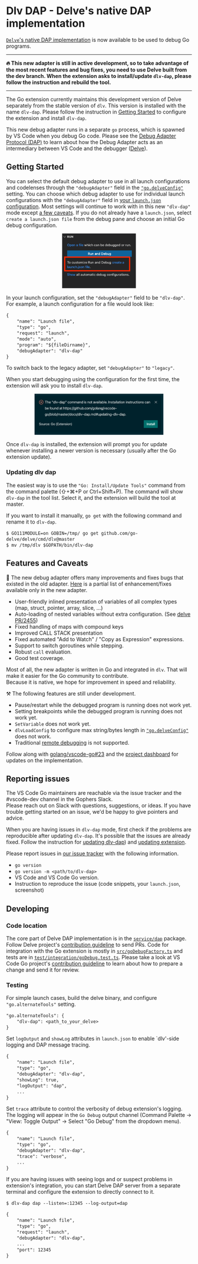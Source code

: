# Dlv DAP - Delve's native DAP implementation

[`Delve`'s native DAP implementation](https://github.com/go-delve/delve/tree/master/service/dap) is now available to be used to debug Go programs.

_________________
**🔥 This new adapter is still in active development, so to take advantage of the most recent features and bug fixes, you need to use Delve built from the dev branch. When the extension asks to install/update `dlv-dap`, please follow the instruction and rebuild the tool.**
_________________

The Go extension currently maintains this development version of Delve separately from the stable version of `dlv`. This version is installed with the name `dlv-dap`. Please follow the instruction in [Getting Started](#getting-started) to configure the extension and install `dlv-dap`.

This new debug adapter runs in a separate `go` process, which is spawned by VS Code when you debug Go code.
Please see the [Debug Adapter Protocol (DAP)](https://microsoft.github.io/debug-adapter-protocol/) to learn about how the Debug Adapter acts as an intermediary between VS Code and the debugger ([Delve](https://github.com/go-delve/delve)).


## Getting Started

You can select the default debug adapter to use in all launch configurations and codelenses through the `"debugAdapter"` field in the [`"go.delveConfig"`](settings.md#go.delveConfig) setting. You can choose which debug adapter to use for individual launch configurations with the `"debugAdapter"` field in [your `launch.json` configuration](https://github.com/golang/vscode-go/blob/master/docs/debugging.md#snippets). Most settings will continue to work with in this new `"dlv-dap"` mode except [a few caveats](#features-and-caveats).
If you do not already have a `launch.json`, select `create a launch.json file` from the debug pane and choose an initial Go debug configuration.

<div style="text-align: center;"><img src="images/createlaunchjson.png" width=200 alt="The debug pane with the option to create launch.json"> </div>

In your launch configuration, set the `"debugAdapter"` field to be `"dlv-dap"`. For example, a launch configuration for a file would look like:

```json5
{
    "name": "Launch file",
    "type": "go",
    "request": "launch",
    "mode": "auto",
    "program": "${fileDirname}",
    "debugAdapter": "dlv-dap"
}
```

To switch back to the legacy adapter, set `"debugAdapter"` to `"legacy"`.

When you start debugging using the configuration for the first time, the extension will ask you to install `dlv-dap`.

<div style="text-align: center;"><img src="images/dlv-dap-install-prompt.gif" width=350 alt="missing tool notification"> </div>

Once `dlv-dap` is installed, the extension will prompt you for update whenever installing a newer version is necessary (usually after the Go extension update).

### Updating dlv dap
The easiest way is to use the `"Go: Install/Update Tools"` command from the command palette (⇧+⌘+P or Ctrl+Shift+P). The command will show `dlv-dap` in the tool list. Select it, and the extension will build the tool at master.

If you want to install it manually, `go get` with the following command and rename it to `dlv-dap`.

```
$ GO111MODULE=on GOBIN=/tmp/ go get github.com/go-delve/delve/cmd/dlv@master
$ mv /tmp/dlv $GOPATH/bin/dlv-dap
```

## Features and Caveats
<!-- TODO: update the debugging section of features.md using dlv-dap mode -->

🎉  The new debug adapter offers many improvements and fixes bugs that existed in the old adapter. [Here](https://github.com/golang/vscode-go/issues?q=is%3Aissue+label%3Afixedindlvdaponly) is a partial list of enhancement/fixes available only in the new adapter.

* User-friendly inlined presentation of variables of all complex types (map, struct, pointer, array, slice, ...)
* Auto-loading of nested variables without extra configuration. (See [delve PR/2455](https://github.com/go-delve/delve/pull/2455#issuecomment-827884652))
* Fixed handling of maps with compound keys
* Improved CALL STACK presentation
* Fixed automated "Add to Watch" / "Copy as Expression" expressions.
* Support to switch goroutines while stepping.
* Robust `call` evaluation.
* Good test coverage.


Most of all, the new adapter is written in Go and integrated in `dlv`. That will make it easier for the Go community to contribute. </br>
Because it is native, we hope for improvement in speed and reliability.

⚒️ The following features are still under development. 

* Pause/restart while the debugged program is running does not work yet.
* Setting breakpoints while the debugged program is running does not work yet.
* `SetVariable` does not work yet.
* `dlvLoadConfig` to configure max string/bytes length in [`"go.delveConfig"`](https://github.com/golang/vscode-go/blob/master/docs/debugging.md#configuration) does not work.
* Traditional [remote debugging](https://github.com/golang/vscode-go/blob/master/docs/debugging.md#remote-debugging) is not supported.

Follow along with [golang/vscode-go#23](https://github.com/golang/vscode-go/issues/23) and the [project dashboard](https://github.com/golang/vscode-go/projects/3) for updates on the implementation.

## Reporting issues

The VS Code Go maintainers are reachable via the issue tracker and the #vscode-dev channel in the Gophers Slack. </br>
Please reach out on Slack with questions, suggestions, or ideas. If you have trouble getting started on an issue, we'd be happy to give pointers and advice.

When you are having issues in `dlv-dap` mode, first check if the problems are reproducible after updating `dlv-dap`. It's possible that the issues are already fixed. Follow the instruction for [updating dlv-dap](#updating-dlv-dap)) and [updating extension](https://code.visualstudio.com/docs/editor/extension-gallery#_extension-autoupdate).

Please report issues in [our issue tracker](https://github.com/golang/vscode-go/issues) with the following information.

* `go version`
* `go version -m <path/to/dlv-dap>`
* VS Code and VS Code Go version.
* Instruction to reproduce the issue (code snippets, your `launch.json`, screenshot)

## Developing

### Code location
The core part of Delve DAP implementation is in the [`service/dap`](https://github.com/go-delve/delve/tree/master/service/dap) package. Follow Delve project's [contribution guideline](https://github.com/go-delve/delve/blob/master/CONTRIBUTING.md#contributing-code) to send PRs.
Code for integration with the Go extension is mostly in [`src/goDebugFactory.ts`](https://github.com/golang/vscode-go/blob/master/src/goDebugFactory.ts) and tests are in [`test/integration/goDebug.test.ts`](https://github.com/golang/vscode-go/blob/master/test/integration/goDebug.test.ts). Please take a look at VS Code Go project's [contribution guideline](https://github.com/golang/vscode-go/blob/master/docs/contributing.md) to learn about how to prepare a change and send it for review.

### Testing
For simple launch cases, build the delve binary, and configure `"go.alternateTools"` setting.

```json5
"go.alternateTools": {
    "dlv-dap": <path_to_your_delve>
}
```

Set `logOutput` and `showLog` attributes in `launch.json` to enable `dlv'-side logging and DAP message tracing.
```json5
{
    "name": "Launch file",
    "type": "go",
    "debugAdapter": "dlv-dap",
    "showLog": true,
    "logOutput": "dap",
    ...
}
```

Set `trace` attribute to control the verbosity of debug extension's logging.
The logging will appear in the `Go Debug` output channel (Command Palette -> "View: Toggle Output" -> Select "Go Debug" from the dropdown menu).

```json5
{
    "name": "Launch file",
    "type": "go",
    "debugAdapter": "dlv-dap",
    "trace": "verbose",
    ...
}
```

If you are having issues with seeing logs and or suspect problems in extension's integration, you can start Delve DAP server from a separate terminal and configure the extension to directly connect to it.

```
$ dlv-dap dap --listen=:12345 --log-output=dap
```

```json5
{
    "name": "Launch file",
    "type": "go",
    "request": "launch",
    "debugAdapter": "dlv-dap",
    ...
    "port": 12345
}
```
